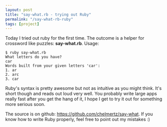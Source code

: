 ```yaml
---
layout: post
title: "say-what.rb - trying out Ruby"
permalink: "/say-what-rb-ruby"
tags: [project]
---
```


Today I tried out ruby for the first time. The outcome is a helper for crossword like puzzles: <strong>say-what.rb</strong>. Usage:

<pre><code lang=""bash"">$ ruby say-what.rb
What letters do you have?
car
Words built from your given letters 'car':
1. ar
2. arc
3. car</code></pre>

Ruby's syntax is pretty awesome but not as intuitive as you might think. It's short though and reads out loud very well. You probably write large apps really fast after you get the hang of it, I hope I get to try it out for something more serious soon.

The source is on github: <a href="https://github.com/chelmertz/say-what">https://github.com/chelmertz/say-what</a>. If you know how to write Ruby properly, feel free to point out my mistakes :)
